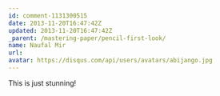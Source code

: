 ```yaml
---
id: comment-1131300515
date: 2013-11-20T16:47:42Z
updated: 2013-11-20T16:47:42Z
_parent: /mastering-paper/pencil-first-look/
name: Naufal Mir
url:
avatar: https://disqus.com/api/users/avatars/abijango.jpg
---
```


This is just stunning!
